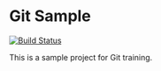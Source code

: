 # Git Sample

[![Build Status](https://travis-ci.org/ahastudio/git-sample.svg?branch=master)](https://travis-ci.org/ahastudio/git-sample)

This is a sample project for Git training.

